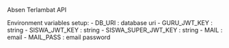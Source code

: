 Absen Terlambat API

Environment variables setup:
    - DB_URI : database uri
    - GURU_JWT_KEY : string
    - SISWA_JWT_KEY : string
    - SISWA_SUPER_JWT_KEY : string
    - MAIL : email
    - MAIL_PASS : email password
